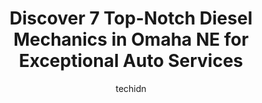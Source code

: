 ---
layout: ampstory
image: https://images.unsplash.com/photo-1494976388531-d1058494cdd8?ixlib=rb-4.0.3&ixid=MnwxMjA3fDB8MHxwaG90by1wYWdlfHx8fGVufDB8fHx8&auto=format&fit=crop&w=640&h=853&q=80
author: techidn
featured: false
description: If youre in need of trustworthy and skilled Diesel Mechanic in Omaha NE, USA, youll be pleased to discover the 7 best Diesel Mechanic in town. Their expertise and commitment to customer sa
title: Discover 7 Top-Notch Diesel Mechanics in Omaha NE for Exceptional Auto Services
cover:
   title: Discover 7 Top-Notch Diesel Mechanics in Omaha NE for Exceptional Auto Services
   subtitle: Rickpate
   background: https://images.unsplash.com/photo-1494976388531-d1058494cdd8?ixlib=rb-4.0.3&ixid=MnwxMjA3fDB8MHxwaG90by1wYWdlfHx8fGVufDB8fHx8&auto=format&fit=crop&w=640&h=853&q=80

pages: 
 - layout: thirds
   top: <h1>#1 HMS Auto and Fleet</h1>
   bottom: "<p>Done is a very timely manner concerning how busy they always are! My tires werent balanced 100 percent after I had them balanced but they took care of me and got them </p>"
   background: https://www.knot35.com/toplist/wp-content/uploads/2023/06/best-diesel-mechanic-1-in-omaha-ne-1685839138.jpeg
   backgroundblur: true
 - layout: thirds
   top: <h1>#2 Interstate Power Systems</h1>
   bottom: "<p>10143 S 136th St, Omaha, NE 68138, United States</p>"
   background: https://www.knot35.com/toplist/wp-content/uploads/2023/06/best-diesel-mechanic-2-in-omaha-ne-1685839139.jpeg
   cta:
      link: https://www.knot35.com/toplist/discover-7-top-notch-diesel-mechanics-in-omaha-ne-for-exceptional-auto-services/
      text: Discover 7 Top-Notch Diesel Mechanics in Omaha NE for Exceptional Auto Services
 - layout: thirds
   top: <h1>#3 Inland Truck Parts & Service</h1>
   bottom: "<p>9944 S 136th St, Omaha, NE 68138, United States</p>"
   background: https://www.knot35.com/toplist/wp-content/uploads/2023/06/best-diesel-mechanic-3-in-omaha-ne-1685839139.jpeg
   cta:
      link: https://www.knot35.com/toplist/discover-7-top-notch-diesel-mechanics-in-omaha-ne-for-exceptional-auto-services/
      text: Discover 7 Top-Notch Diesel Mechanics in Omaha NE for Exceptional Auto Services
 - layout: thirds
   top: <h1>#4 D & D Automotive Inc</h1>
   bottom: "<p>4527 S 140th St, Omaha, NE 68137, United States</p>"
   background: https://images.unsplash.com/photo-1609083590460-7b8cc0ca65f8?ixlib=rb-4.0.3&ixid=MnwxMjA3fDB8MHxwaG90by1wYWdlfHx8fGVufDB8fHx8&auto=format&fit=crop&w=640&h=853&q=80
   cta:
      link: https://www.knot35.com/toplist/discover-7-top-notch-diesel-mechanics-in-omaha-ne-for-exceptional-auto-services/
      text: Discover 7 Top-Notch Diesel Mechanics in Omaha NE for Exceptional Auto Services
 - layout: thirds
   top: <h1>#5 Harts Diesel Inc.</h1>
   bottom: "<p>4504 S 28th St, Omaha, NE 68107, United States</p>"
   background: https://images.unsplash.com/photo-1489694553447-4c9339da310d?ixlib=rb-4.0.3&ixid=MnwxMjA3fDB8MHxwaG90by1wYWdlfHx8fGVufDB8fHx8&auto=format&fit=crop&w=640&h=853&q=80
   cta:
      link: https://www.knot35.com/toplist/discover-7-top-notch-diesel-mechanics-in-omaha-ne-for-exceptional-auto-services/
      text: Discover 7 Top-Notch Diesel Mechanics in Omaha NE for Exceptional Auto Services
 - layout: thirds
   top: <h1>#6 Paul Lucht & Sons Body Shop</h1>
   bottom: "<p>1519 S 3rd St, Omaha, NE 68108, United States</p>"
   background: https://images.unsplash.com/photo-1488554378835-f7acf46e6c98?ixlib=rb-4.0.3&ixid=MnwxMjA3fDB8MHxwaG90by1wYWdlfHx8fGVufDB8fHx8&auto=format&fit=crop&w=640&h=853&q=80
   cta:
      link: https://www.knot35.com/toplist/discover-7-top-notch-diesel-mechanics-in-omaha-ne-for-exceptional-auto-services/
      text: Discover 7 Top-Notch Diesel Mechanics in Omaha NE for Exceptional Auto Services
 - layout: thirds
   top: <h1>#7 Hempel Auto & Truck Repair</h1>
   bottom: "<p>6024 L St, Omaha, NE 68117, United States</p>"
   background: https://images.unsplash.com/photo-1533735380053-eb8d0759b24a?ixlib=rb-4.0.3&ixid=MnwxMjA3fDB8MHxwaG90by1wYWdlfHx8fGVufDB8fHx8&auto=format&fit=crop&w=640&h=853&q=80
   cta:
      link: https://www.knot35.com/toplist/discover-7-top-notch-diesel-mechanics-in-omaha-ne-for-exceptional-auto-services/
      text: Discover 7 Top-Notch Diesel Mechanics in Omaha NE for Exceptional Auto Services
 - layout: thirds
   middle: Continue reading...
   background: https://images.unsplash.com/photo-1608501821300-4f99e58bba77?ixlib=rb-4.0.3&ixid=MnwxMjA3fDB8MHxwaG90by1wYWdlfHx8fGVufDB8fHx8&auto=format&fit=crop&w=640&h=853&q=80
   cta:
      link: https://www.knot35.com/toplist/discover-7-top-notch-diesel-mechanics-in-omaha-ne-for-exceptional-auto-services/
      text: Discover 7 Top-Notch Diesel Mechanics in Omaha NE for Exceptional Auto Services
      
---